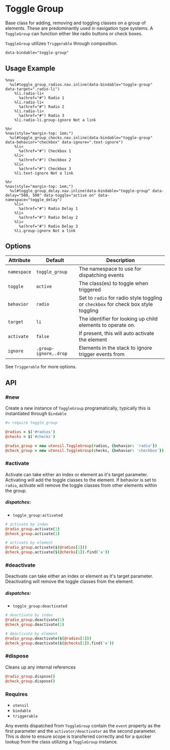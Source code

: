 
# Toggle Group
Base class for adding, removing and toggling classes on a group of
elements. These are predominantly used in navigation type systems. A
`ToggleGroup` can function either like radio buttons or check boxes.

`ToggleGroup` utilizes `Triggerable` through composition.

```html
data-bindable="toggle-group"
```

## Usage Example

<!--~ markup/toggle_group.html.haml -->
```haml
%nav
  %ul#toggle_group_radios.nav.inline(data-bindable="toggle-group" data-target=".radio-li")
    %li.radio-li<
      %a(href="#") Radio 1
    %li.radio-li<
      %a(href="#") Radio 2
    %li.radio-li<
      %a(href="#") Radio 3
    %li.radio-li.group-ignore Not a link

%hr
%nav(style="margin-top: 1em;")
  %ul#toggle_group_checks.nav.inline(data-bindable="toggle-group" data-behavior="checkbox" data-ignore=".text-ignore")
    %li<
      %a(href="#") Checkbox 1
    %li<
      %a(href="#") Checkbox 2
    %li<
      %a(href="#") Checkbox 3
    %li.text-ignore Not a link

%hr
%nav(style="margin-top: 1em;")
  %ul#toggle_group_delay.nav.inline(data-bindable="toggle-group" data-delay="500, 500" data-toggle="active on" data-namespace="toggle_delay")
    %li<
      %a(href="#") Radio Delay 1
    %li<
      %a(href="#") Radio Delay 2
    %li<
      %a(href="#") Radio Delay 3
    %li.group-ignore Not a link
```
<!-- end -->

## Options

Attribute   | Default               | Description
----------- | --------------------- | -------------------------------------------
`namespace` | `toggle_group`        | The namespace to use for dispatching events
`toggle`    | `active`              | The class(es) to toggle when triggered
`behavior`  | `radio`               | Set to `radio` for radio style toggling or `checkbox` for check box style toggling
`target`    | `li`                  | The identifier for looking up child elements to operate on.
`activate`  | `false`               | If present, this will auto activate the element
`ignore`    | `.group-ignore,.drop` | Elements in the stack to ignore trigger events from

See `Triggerable` for more options.

## API

### #new
Create a new instance of `ToggleGroup` programatically, typically this
is instantiated through `Bindable`

```coffee
#= require toggle_group

@radios = $('#radios')
@checks = $('#checks')

@radio_group = new utensil.ToggleGroup(radios, {behavior: 'radio'})
@check_group = new utensil.ToggleGroup(checks, {behavior: 'checkbox'})
```

### #activate
Activate can take either an index or element as it's target parameter.
Activating will add the toggle classes to the element. If behavior is
set to `radio`, activate will remove the toggle classes from other
elements within the group.

##### dispatches:
- `toggle_group:activated`

```coffee
# activate by index
@radio_group.activate(1)
@check_group.activate(1)

# activate by element
@radio_group.activate($(@radios[1]))
@check_group.activate($(@checks[1]).find('a'))
```

### #deactivate
Deactivate can take either an index or element as it's target parameter.
Deactivating will remove the toggle classes from the element.

##### dispatches:
- `toggle_group:deactivated`

```coffee
# deactivate by index
@radio_group.deactivate(1)
@check_group.deactivate(1)

# deactivate by element
@radio_group.deactivate($(@radios[1]))
@check_group.deactivate($(@checks[1]).find('a'))
```

### #dispose
Cleans up any internal references 

```coffee
@radio_group.dispose()
@check_group.dispose()
```

### Requires
- `utensil`
- `bindable`
- `triggerable`

Any events dispatched from `ToggleGroup` contain the `event` property as
the first parameter and the `activator/deactivator` as the second
parameter. This is done to ensure scope is transferred correctly and for
a quicker lookup from the class utilizing a `ToggleGroup` instance.

